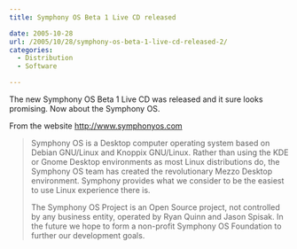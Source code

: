 ```yaml
---
title: Symphony OS Beta 1 Live CD released

date: 2005-10-28
url: /2005/10/28/symphony-os-beta-1-live-cd-released-2/
categories:
  - Distribution
  - Software

---
```

The new Symphony OS Beta 1 Live CD was released and it sure looks promising. Now about the Symphony OS.
  
From the website <http://www.symphonyos.com>

> Symphony OS is a Desktop computer operating system based on Debian GNU/Linux and Knoppix GNU/Linux. Rather than using the KDE or Gnome Desktop environments as most Linux distributions do, the Symphony OS team has created the revolutionary Mezzo Desktop environment. Symphony provides what we consider to be the easiest to use Linux experience there is.
> 
> The Symphony OS Project is an Open Source project, not controlled by any business entity, operated by Ryan Quinn and Jason Spisak. In the future we hope to form a non-profit Symphony OS Foundation to further our development goals.